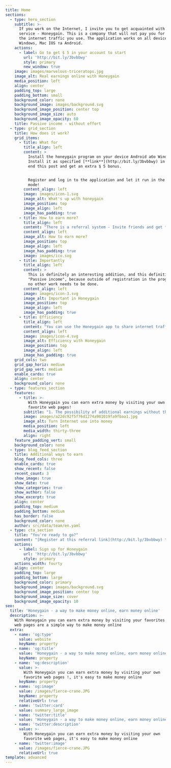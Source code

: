 ```yaml
---
title: Home
sections:
  - type: hero_section
    subtitle: >-
      If you work on the Internet, I invite you to get acquainted with a new foreign country
      service - Honeygain. This is a company that will not pay you for the exchange
      the internet traffic you use. The application works on all devices
      Windows, Mac IOS та Android.
    actions:
      - label: Go to get $ 5 in your account to start
        url: 'http://bit.ly/3bvbbwy'
        style: primary
        new_window: true
    image: images/marvelous-triceratops.jpg
    image_alt: Real earnings online with Honeygain
    media_position: left
    align: center
    padding_top: large
    padding_bottom: small
    background_color: none
    background_image: images/background.svg
    background_image_position: center top
    background_image_size: auto
    background_image_opacity: 60
    title: Passive income - without effort
  - type: grid_section
    title: How does it work?
    grid_items:
      - title: What for
        title_align: left
        content: >
          Install the honeygain program on your device Android або Windows.
          Install it as specified [**link**](http://bit.ly/3bvbbwy) in
          end this post and get an extra $ 5 bonus.


          Register and log in to the application and let it run in the background
          mode!
        content_align: left
        image: images/icon-1.svg
        image_alt: What's up with honeygain
        image_position: top
        image_align: left
        image_has_padding: true
      - title: How to earn more?
        title_align: left
        content: "There is a referral system - Invite friends and get **10%**\n\nThe minimum amount you can request and receive\_**payment is $ 20.**\n\nThere are currently two payment methods available -\_**PayPal and Bitcoin.**\n"
        content_align: left
        image_alt: How to earn more?
        image_position: top
        image_align: left
        image_has_padding: true
        image: images/ico.svg
      - title: Importantly
        title_align: left
        content: >
          This is definitely an interesting addition, and this definition is literal
          "Passive income", because outside of registration in the program you do not
          no other work needs to be done.
        content_align: left
        image: images/icon-3.svg
        image_alt: Important in Honeygain
        image_position: top
        image_align: left
        image_has_padding: true
      - title: Efficiency
        title_align: left
        content: "You can use the Honeygain app to share internet traffic.\_The process of earning money is that you give away your internet traffic that you have not used.\n"
        content_align: left
        image: images/icon-4.svg
        image_alt: Efficiency with Honeygain
        image_position: top
        image_align: left
        image_has_padding: true
    grid_cols: two
    grid_gap_horiz: medium
    grid_gap_vert: medium
    enable_cards: true
    align: center
    background_color: none
  - type: features_section
    features:
      - title: >-
          With Honeygain you can earn extra money by visiting your own
          favorite web pages!
        subtitle: "1. The possibility of additional earnings without the need to perform specific tasks. 2. Does not involve additional costs.\_ \_ \_ \_ \_ \_ \_ 3. Responsive interface. \_4. You can use several applications at the same time to increase earnings."
        image: images/a22dc92f5f76d1274a981019fa9fbaa1.jpg
        image_alt: Turn Internet use into money
        media_position: left
        media_width: thirty-three
        align: right
    feature_padding_vert: small
    background_color: none
  - type: blog_feed_section
    title: Additional ways to earn
    blog_feed_cols: three
    enable_cards: true
    show_recent: false
    recent_count: 3
    show_image: true
    show_date: true
    show_categories: true
    show_author: false
    show_excerpt: true
    align: center
    padding_top: medium
    padding_bottom: medium
    has_border: false
    background_color: none
    author: src/data/team/en.yaml
  - type: cta_section
    title: "You're ready to go?"
    content: "[Register at this referral link](http://bit.ly/3bvbbwy) to get \ _5 $ to your account.\n"
    actions:
      - label: Sign up for Honeygain
        url: 'http://bit.ly/3bvbbwy'
        style: primary
    actions_width: fourty
    align: center
    padding_top: large
    padding_bottom: large
    background_color: primary
    background_image: images/background.svg
    background_image_position: center top
    background_image_size: cover
    background_image_opacity: 10
seo:
  title: 'Honeygain - a way to make money online, earn money online'
  description: >-
    With Honeygain you can earn extra money by visiting your favorites
    web pages are a simple way to make money online
  extra:
    - name: 'og:type'
      value: website
      keyName: property
    - name: 'og:title'
      value: 'Honeygain - a way to make money online, earn money online'
      keyName: property
    - name: 'og:description'
      value: >-
        With Honeygain you can earn extra money by visiting your own
        favorite web pages !, it's easy to make money online
      keyName: property
    - name: 'og:image'
      value: /images/fierce-crane.JPG
      keyName: property
      relativeUrl: true
    - name: 'twitter:card'
      value: summary_large_image
    - name: 'twitter:title'
      value: 'Honeygain - a way to make money online, earn money online'
    - name: 'twitter:description'
      value: >-
        With Honeygain you can earn extra money by visiting your own
        favorite web pages, it's easy to make money online
    - name: 'twitter:image'
      value: /images/fierce-crane.JPG
      relativeUrl: true
template: advanced
---
```

